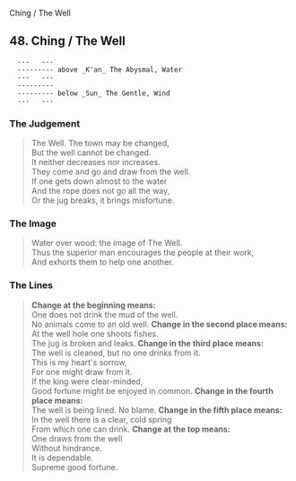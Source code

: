 Ching / The Well
## 48. Ching / The Well
      ---   ---
      --------- above _K'an_ The Abysmal, Water  
      ---   ---
      ---------
      --------- below _Sun_ The Gentle, Wind  
      ---   ---
### The Judgement
> The Well. The town may be changed,  
 But the well cannot be changed.  
 It neither decreases nor increases.  
 They come and go and draw from the well.  
 If one gets down almost to the water  
 And the rope does not go all the way,  
 Or the jug breaks, it brings misfortune.
### The Image
> Water over wood: the image of The Well.  
 Thus the superior man encourages the people at their work,  
 And exhorts them to help one another.
### The Lines

 > **Change at the beginning means:**  
 One does not drink the mud of the well.  
 No animals come to an old well.
 > **Change in the second place means:**  
 At the well hole one shoots fishes.  
 The jug is broken and leaks.
 > **Change in the third place means:**  
 The well is cleaned, but no one drinks from it.  
 This is my heart's sorrow,  
 For one might draw from it.  
 If the king were clear-minded,  
 Good fortune might be enjoyed in common.
 > **Change in the fourth place means:**  
 The well is being lined. No blame.
 > **Change in the fifth place means:**  
 In the well there is a clear, cold spring  
 From which one can drink.
 > **Change at the top means:**  
 One draws from the well  
 Without hindrance.  
 It is dependable.  
 Supreme good fortune.



